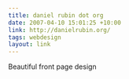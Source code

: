 ```yaml
---
title: daniel rubin dot org
date: 2007-04-10 15:01:25 +10:00
link: http://danielrubin.org/
tags: webdesign
layout: link
---
```

Beautiful front page design
